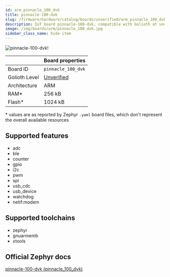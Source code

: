 ```yaml
---
id: arm_pinnacle_100_dvk
title: pinnacle-100-dvk
slug: /firmware/hardware/catalog/boards/unverified/arm_pinnacle_100_dvk
description: IoT board pinnacle-100-dvk, compatible with Golioth at unverified level.
image: /img/boards/arm/pinnacle_100_dvk.jpg
sidebar_class_name: hide-item
---
```


[//]: # (This is an auto-generated file, do not edit! Changes to it will be lost upon re-generation)

![pinnacle-100-dvk!](/img/boards/arm/pinnacle_100_dvk.jpg "pinnacle-100-dvk")

|                | Board properties     |
| -------------  | -------------------- |
| Board ID       | `pinnacle_100_dvk` |
| Golioth Level  | [Unverified](/firmware/hardware#unverified-boards) |
| Architecture   | ARM |
| RAM*           | 256 kB |
| Flash*         | 1024 kB |

\* values are as reported by Zephyr `.yaml` board files, which don't represent the overall available resources



## Supported features

* adc
* ble
* counter
* gpio
* i2c
* pwm
* spi
* usb_cdc
* usb_device
* watchdog
* netif:modem

## Supported toolchains

* zephyr
* gnuarmemb
* xtools

## Official Zephyr docs

[pinnacle-100-dvk (pinnacle_100_dvk)](https://docs.zephyrproject.org/latest/boards/arm/pinnacle_100_dvk/doc/index.html)

